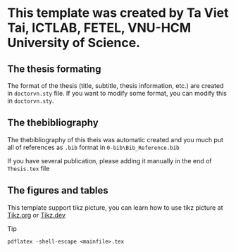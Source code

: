 # This template was created by Ta Viet Tai, ICTLAB, FETEL, VNU-HCM University of Science.

## The thesis formating

The format of the thesis (title, subtitle, thesis information, etc.) are created in `doctorvn.sty` file. If you want to modify some format, you can modify this in `doctorvn.sty`.

## The thebibliography

The thebibliography of this theis was automatic created and you much put all of references as `.bib` format in `0-bib\Bib_Reference.bib`

If you have several publication, please adding it manually in the end of `Thesis.tex` file

## The figures and tables

This template support tikz picture, you can learn how to use tikz picture at [Tikz.org](https://tikz.org/) or [Tikz.dev](https://tikz.dev/)

> [!TIP]
> ``` pdflatex -shell-escape <mainfile>.tex ```